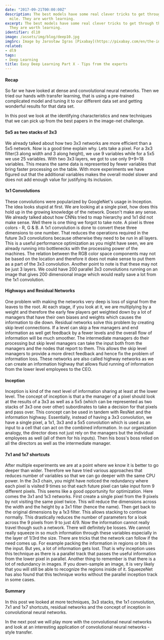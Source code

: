 ```yaml
---
date: "2017-09-21T00:00:00Z"
description: The best models have some real clever tricks to get through the last
  mile. They are worth learning.
excerpt: The best models have some real clever tricks to get through the last mile.
  They are worth learning.
identifier: dl10
image: /assets/img/blog/deep10.jpg
imgSrc: Image by Jarosław Igras [Pixabay](https://pixabay.com/en/the-intersection-way-investment-2683894/)
related:
- dl9
tags:
- Deep Learning
title: Easy Deep Learning Part X - Tips from the experts
---
```


#### Recap
So far we have looked at dense and convolutional neural networks. Then we tried our hands with transfer learning, that is using a pre-trained complicated model and tuning it to our different data set and getting wonderful results for that data set.

In this post we look at the identifying characteristics and new techniques that we can pick up from the best papers in the image-net challenge.

#### 5x5 as two stacks of 3x3
We already talked about how two 3x3 networks are more efficient than a 5x5 network. Now is a good time explain why. Lets take a pixel. For a 3x3 filter(3 along width and 3 along height), we use 9 variables while for a 5x5 we use 25 variables. With two 3x3 layers, we got to use only 9+9=18 variables. This means the same data is represented by fewer variables that bring faster processing on the table. With more experiments we have figured out that the additional variables makes the overall model slower and does not add enough value for justifying its inclusion.

#### 1x1 Convolutions
These convolutions were popularized by GoogleNet's usage in Inception. The idea looks stupid at first. We are looking at a single pixel, how does this hold up in the growing knowledge of the network. Doesn't make any sense. We already talked about how CNNs tried to map hierarchy and 1x1 did not make sense. Well there is one thing we forgot to take note. A pixel is three colors - R, G & B. A 1x1 convolution is done to convert these three dimensions to one number. That reduces the operations required in the future 3x3 convolutions because otherwise they need to be run in all layers. This is  a useful performance optimization as you might have seen, we are already running into bottlenecks with the processing power of the machines. The relation between the RGB color space components may not be based on the location and therefore it does not make sense to put them as a part of the 3x3 convolution.
Another point to note is that these may not be just 3 layers. We could have 200 parallel 3x3 convolutions running on an image that gives 200 dimensional image which would really save a lot from the 1x1 convolution.

#### Highways and Residual Networks
One problem with making the networks very deep is loss of signal from the leaves to the root. At each stage, if you look at it, we are multiplying by a weight and therefore the early few players get weighted down by a lot of managers that have their own biases and weights which causes the information to die down. Residual networks solve this problem by creating skip level connections. If a level can skip a few managers and end information as well get feedback by a fewer levels and the overall flow of information will be much smoother. The intermediate managers do their processing but skip level managers can take the input both from the managers and the nodes that report to them. This allows the skip level managers to provide a more direct feedback and hence fix the problem of information loss. These networks are also called highway networks as we can create an information highway that allows fluid running of information from the lower level employees to the CEO.

#### Inception
Inception is kind of the next level of information sharing at least at the lower level. The concept of inception is that a the manager of a pixel should look at the results of a 3x3 as well as a 5x5 (which can be represented as two stacks of 3x3 one over other) subordinates to take a decision for that pixels and pass over. This concept can be used in tandem with ResNet and the information highway. Essentially, instead of having a 3x3 convolution, we have a single pixel, a 1x1, 3x3 and a 5x5 convolution which is used as an input to a cell that can act on the combined information. In our organization analogy, the director does not just rely on the managers but the individual employees as well (all of them for his inputs). Then his boss's boss relied on all the directors as well as the intermediate manager.

#### 7x1 and 1x7 shortcuts
After multiple experiments we are at a point where we know it is better to go deeper than wider. Therefore we have tried various approaches that reduces number of variables so that we can go deeper with the same CPU power. In the 3x3 chain, you might have noticed the redundancy where each pixel is visited 9 times so that each future pixel can take input form 9 different pixels. This seems like a good opportunity for optimization. Here comes the 3x1 and 1x3 networks. First create a single pixel from the 9 pixels by not visiting the same pixel twice. This will reduce the dimensions across the width and the height by a 3x1 filter (hence the name). Then get back to the original dimensions by a 1x3 filter. This allows stacking to continue normally. This drastically reduces the number of parameters for a look across the 9 pixels from 9 to just 4/9. Now the information cannot really travel though such a network. There will definitely be losses. We cannot really squeeze in so much information through these variables especially in the layer of 1/3rd the size. There are tricks that the network can follow if the need comes up. For example packing the information in regions or bits in the input. But yes, a lot of information gets lost. That is why inception uses this technique as there is a parallel track that passes the useful information from the lower pixel in parallel. Another thing to remember is that there is a lot of redundancy in images. If you down-sample an image, it is very likely that you will still be able to recognize the regions inside of it. SqueezeNet has also found that this technique works without the parallel inception track in some cases.

#### Summary
In this post we looked at more techniques, 3x3 stacks, the 1x1 convolution, 7x1 and 1x7 shortcuts, residual networks and the concept of inception in convolutional neural networks.

In the next post we will play more with the convolutional neural networks and look at an interesting application of convolutional neural networks - style transfer.
